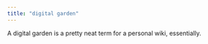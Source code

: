 ```yaml
---
title: "digital garden"
---
```

A digital garden is a pretty neat term for a personal wiki, essentially.

